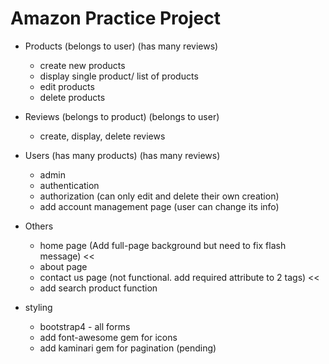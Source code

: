 # Amazon Practice Project

* Products
  (belongs to user)
  (has many reviews)
  - create new products
  - display single product/ list of products
  - edit products
  - delete products

* Reviews
  (belongs to product)
  (belongs to user)
  - create, display, delete reviews

* Users
  (has many products)
  (has many reviews)
  - admin
  - authentication
  - authorization (can only edit and delete their own creation)
  - add account management page (user can change its info)

* Others
  - home page (Add full-page background but need to fix flash message) <<
  - about page
  - contact us page (not functional. add required attribute to 2 tags) <<
  - add search product function

* styling
  - bootstrap4 - all forms
  - add font-awesome gem for icons
  - add kaminari gem for pagination (pending)
